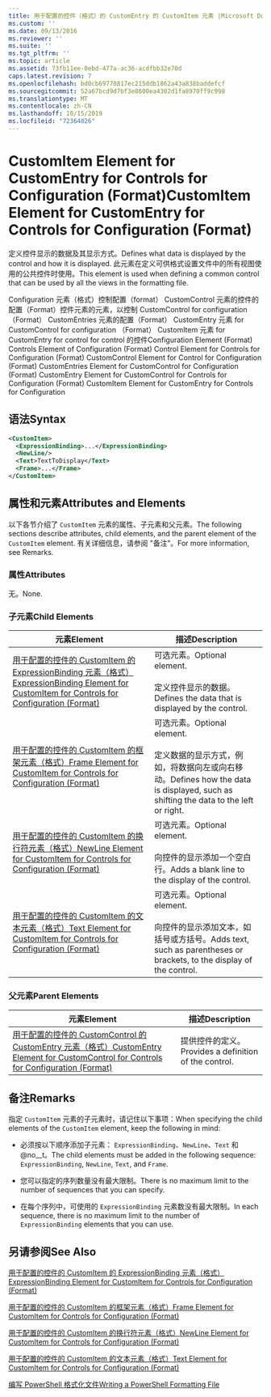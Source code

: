 ```yaml
---
title: 用于配置的控件（格式）的 CustomEntry 的 CustomItem 元素 |Microsoft Docs
ms.custom: ''
ms.date: 09/13/2016
ms.reviewer: ''
ms.suite: ''
ms.tgt_pltfrm: ''
ms.topic: article
ms.assetid: 73fb11ee-0ebd-477a-ac36-acdfbb32e70d
caps.latest.revision: 7
ms.openlocfilehash: bd0cb69770817ec215ddb1862a43a838baddefcf
ms.sourcegitcommit: 52a67bcd9d7bf3e8600ea4302d1fa8970ff9c998
ms.translationtype: MT
ms.contentlocale: zh-CN
ms.lasthandoff: 10/15/2019
ms.locfileid: "72364026"
---
```

# <a name="customitem-element-for-customentry-for-controls-for-configuration-format"></a><span data-ttu-id="e8a63-102">CustomItem Element for CustomEntry for Controls for Configuration (Format)</span><span class="sxs-lookup"><span data-stu-id="e8a63-102">CustomItem Element for CustomEntry for Controls for Configuration (Format)</span></span>

<span data-ttu-id="e8a63-103">定义控件显示的数据及其显示方式。</span><span class="sxs-lookup"><span data-stu-id="e8a63-103">Defines what data is displayed by the control and how it is displayed.</span></span> <span data-ttu-id="e8a63-104">此元素在定义可供格式设置文件中的所有视图使用的公共控件时使用。</span><span class="sxs-lookup"><span data-stu-id="e8a63-104">This element is used when defining a common control that can be used by all the views in the formatting file.</span></span>

<span data-ttu-id="e8a63-105">Configuration 元素（格式）控制配置（format） CustomControl 元素的控件的配置（Format）控件元素的元素，以控制 CustomControl for configuration （Format） CustomEntries 元素的配置（Format） CustomEntry 元素 for CustomControl for configuration （Format） CustomItem 元素 for CustomEntry for control for control 的控件</span><span class="sxs-lookup"><span data-stu-id="e8a63-105">Configuration Element (Format) Controls Element of Configuration (Format) Control Element for Controls for Configuration (Format) CustomControl Element for Control for Configuration (Format) CustomEntries Element for CustomControl for Configuration (Format) CustomEntry Element for CustomControl for Controls for Configuration (Format) CustomItem Element for CustomEntry for Controls for Configuration</span></span>

## <a name="syntax"></a><span data-ttu-id="e8a63-106">语法</span><span class="sxs-lookup"><span data-stu-id="e8a63-106">Syntax</span></span>

```xml
<CustomItem>
  <ExpressionBinding>...</ExpressionBinding>
  <NewLine/>
  <Text>TextToDisplay</Text>
  <Frame>...</Frame>
</CustomItem>
```

## <a name="attributes-and-elements"></a><span data-ttu-id="e8a63-107">属性和元素</span><span class="sxs-lookup"><span data-stu-id="e8a63-107">Attributes and Elements</span></span>

<span data-ttu-id="e8a63-108">以下各节介绍了 `CustomItem` 元素的属性、子元素和父元素。</span><span class="sxs-lookup"><span data-stu-id="e8a63-108">The following sections describe attributes, child elements, and the parent element of the `CustomItem` element.</span></span> <span data-ttu-id="e8a63-109">有关详细信息，请参阅 "备注"。</span><span class="sxs-lookup"><span data-stu-id="e8a63-109">For more information, see Remarks.</span></span>

### <a name="attributes"></a><span data-ttu-id="e8a63-110">属性</span><span class="sxs-lookup"><span data-stu-id="e8a63-110">Attributes</span></span>

<span data-ttu-id="e8a63-111">无。</span><span class="sxs-lookup"><span data-stu-id="e8a63-111">None.</span></span>

### <a name="child-elements"></a><span data-ttu-id="e8a63-112">子元素</span><span class="sxs-lookup"><span data-stu-id="e8a63-112">Child Elements</span></span>

|<span data-ttu-id="e8a63-113">元素</span><span class="sxs-lookup"><span data-stu-id="e8a63-113">Element</span></span>|<span data-ttu-id="e8a63-114">描述</span><span class="sxs-lookup"><span data-stu-id="e8a63-114">Description</span></span>|
|-------------|-----------------|
|[<span data-ttu-id="e8a63-115">用于配置的控件的 CustomItem 的 ExpressionBinding 元素（格式）</span><span class="sxs-lookup"><span data-stu-id="e8a63-115">ExpressionBinding Element for CustomItem for Controls for Configuration (Format)</span></span>](./expressionbinding-element-for-customitem-for-controls-for-configuration-format.md)|<span data-ttu-id="e8a63-116">可选元素。</span><span class="sxs-lookup"><span data-stu-id="e8a63-116">Optional element.</span></span><br /><br /> <span data-ttu-id="e8a63-117">定义控件显示的数据。</span><span class="sxs-lookup"><span data-stu-id="e8a63-117">Defines the data that is displayed by the control.</span></span>|
|[<span data-ttu-id="e8a63-118">用于配置的控件的 CustomItem 的框架元素（格式）</span><span class="sxs-lookup"><span data-stu-id="e8a63-118">Frame Element for CustomItem for Controls for Configuration (Format)</span></span>](./frame-element-for-customitem-for-controls-for-configuration-format.md)|<span data-ttu-id="e8a63-119">可选元素。</span><span class="sxs-lookup"><span data-stu-id="e8a63-119">Optional element.</span></span><br /><br /> <span data-ttu-id="e8a63-120">定义数据的显示方式，例如，将数据向左或向右移动。</span><span class="sxs-lookup"><span data-stu-id="e8a63-120">Defines how the data is displayed, such as shifting the data to the left or right.</span></span>|
|[<span data-ttu-id="e8a63-121">用于配置的控件的 CustomItem 的换行符元素（格式）</span><span class="sxs-lookup"><span data-stu-id="e8a63-121">NewLine Element for CustomItem for Controls for Configuration (Format)</span></span>](./newline-element-for-customitem-for-controls-for-configuration-format.md)|<span data-ttu-id="e8a63-122">可选元素。</span><span class="sxs-lookup"><span data-stu-id="e8a63-122">Optional element.</span></span><br /><br /> <span data-ttu-id="e8a63-123">向控件的显示添加一个空白行。</span><span class="sxs-lookup"><span data-stu-id="e8a63-123">Adds a blank line to the display of the control.</span></span>|
|[<span data-ttu-id="e8a63-124">用于配置的控件的 CustomItem 的文本元素（格式）</span><span class="sxs-lookup"><span data-stu-id="e8a63-124">Text Element for CustomItem for Controls for Configuration (Format)</span></span>](./text-element-for-customitem-for-controls-for-configuration-format.md)|<span data-ttu-id="e8a63-125">可选元素。</span><span class="sxs-lookup"><span data-stu-id="e8a63-125">Optional element.</span></span><br /><br /> <span data-ttu-id="e8a63-126">向控件的显示添加文本，如括号或方括号。</span><span class="sxs-lookup"><span data-stu-id="e8a63-126">Adds text, such as parentheses or brackets, to the display of the control.</span></span>|

### <a name="parent-elements"></a><span data-ttu-id="e8a63-127">父元素</span><span class="sxs-lookup"><span data-stu-id="e8a63-127">Parent Elements</span></span>

|<span data-ttu-id="e8a63-128">元素</span><span class="sxs-lookup"><span data-stu-id="e8a63-128">Element</span></span>|<span data-ttu-id="e8a63-129">描述</span><span class="sxs-lookup"><span data-stu-id="e8a63-129">Description</span></span>|
|-------------|-----------------|
|[<span data-ttu-id="e8a63-130">用于配置的控件的 CustomControl 的 CustomEntry 元素（格式）</span><span class="sxs-lookup"><span data-stu-id="e8a63-130">CustomEntry Element for CustomControl for Controls for Configuration (Format)</span></span>](./customentry-element-for-customcontrol-for-controls-for-configuration-format.md)|<span data-ttu-id="e8a63-131">提供控件的定义。</span><span class="sxs-lookup"><span data-stu-id="e8a63-131">Provides a definition of the control.</span></span>|

## <a name="remarks"></a><span data-ttu-id="e8a63-132">备注</span><span class="sxs-lookup"><span data-stu-id="e8a63-132">Remarks</span></span>

<span data-ttu-id="e8a63-133">指定 `CustomItem` 元素的子元素时，请记住以下事项：</span><span class="sxs-lookup"><span data-stu-id="e8a63-133">When specifying the child elements of the `CustomItem` element, keep the following in mind:</span></span>

- <span data-ttu-id="e8a63-134">必须按以下顺序添加子元素： `ExpressionBinding`、`NewLine`、`Text` 和 @no__t。</span><span class="sxs-lookup"><span data-stu-id="e8a63-134">The child elements must be added in the following sequence: `ExpressionBinding`, `NewLine`, `Text`, and `Frame`.</span></span>

- <span data-ttu-id="e8a63-135">您可以指定的序列数量没有最大限制。</span><span class="sxs-lookup"><span data-stu-id="e8a63-135">There is no maximum limit to the number of sequences that you can specify.</span></span>

- <span data-ttu-id="e8a63-136">在每个序列中，可使用的 `ExpressionBinding` 元素数没有最大限制。</span><span class="sxs-lookup"><span data-stu-id="e8a63-136">In each sequence, there is no maximum limit to the number of `ExpressionBinding` elements that you can use.</span></span>

## <a name="see-also"></a><span data-ttu-id="e8a63-137">另请参阅</span><span class="sxs-lookup"><span data-stu-id="e8a63-137">See Also</span></span>

[<span data-ttu-id="e8a63-138">用于配置的控件的 CustomItem 的 ExpressionBinding 元素（格式）</span><span class="sxs-lookup"><span data-stu-id="e8a63-138">ExpressionBinding Element for CustomItem for Controls for Configuration (Format)</span></span>](./expressionbinding-element-for-customitem-for-controls-for-configuration-format.md)

[<span data-ttu-id="e8a63-139">用于配置的控件的 CustomItem 的框架元素（格式）</span><span class="sxs-lookup"><span data-stu-id="e8a63-139">Frame Element for CustomItem for Controls for Configuration (Format)</span></span>](./frame-element-for-customitem-for-controls-for-configuration-format.md)

[<span data-ttu-id="e8a63-140">用于配置的控件的 CustomItem 的换行符元素（格式）</span><span class="sxs-lookup"><span data-stu-id="e8a63-140">NewLine Element for CustomItem for Controls for Configuration (Format)</span></span>](./newline-element-for-customitem-for-controls-for-configuration-format.md)

[<span data-ttu-id="e8a63-141">用于配置的控件的 CustomItem 的文本元素（格式）</span><span class="sxs-lookup"><span data-stu-id="e8a63-141">Text Element for CustomItem for Controls for Configuration (Format)</span></span>](./text-element-for-customitem-for-controls-for-configuration-format.md)

[<span data-ttu-id="e8a63-142">编写 PowerShell 格式化文件</span><span class="sxs-lookup"><span data-stu-id="e8a63-142">Writing a PowerShell Formatting File</span></span>](./writing-a-powershell-formatting-file.md)
